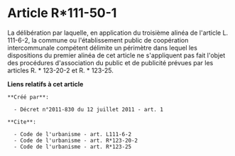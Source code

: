 # Article R*111-50-1

La délibération par laquelle, en application du troisième alinéa de l'article L. 111-6-2, la commune ou l'établissement
public de coopération intercommunale compétent délimite un périmètre dans lequel les dispositions du premier alinéa de cet
article ne s'appliquent pas fait l'objet des procédures d'association du public et de publicité prévues par les articles R. *
123-20-2 et R. * 123-25.

**Liens relatifs à cet article**

	**Créé par**:

	  - Décret n°2011-830 du 12 juillet 2011 - art. 1

	**Cite**:

	  - Code de l'urbanisme - art. L111-6-2
	  - Code de l'urbanisme - art. R*123-20-2
	  - Code de l'urbanisme - art. R*123-25
